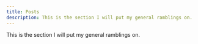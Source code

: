 ```yaml
---
title: Posts
description: This is the section I will put my general ramblings on.
---
```


This is the section I will put my general ramblings on.